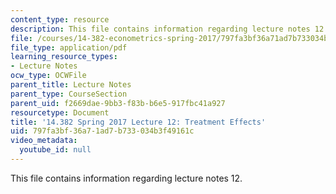 ```yaml
---
content_type: resource
description: This file contains information regarding lecture notes 12.
file: /courses/14-382-econometrics-spring-2017/797fa3bf36a71ad7b733034b3f49161c_MIT14_382S17_lec12.pdf
file_type: application/pdf
learning_resource_types:
- Lecture Notes
ocw_type: OCWFile
parent_title: Lecture Notes
parent_type: CourseSection
parent_uid: f2669dae-9bb3-f83b-b6e5-917fbc41a927
resourcetype: Document
title: '14.382 Spring 2017 Lecture 12: Treatment Effects'
uid: 797fa3bf-36a7-1ad7-b733-034b3f49161c
video_metadata:
  youtube_id: null
---
```

This file contains information regarding lecture notes 12.

